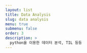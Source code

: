 ```yaml
---
layout: list
title: Data Analysis
slug: data analysis
menu: true
submenu: false
order: 3
description: >
  python을 이용한 데이터 분석, TIL 등등
---
```

